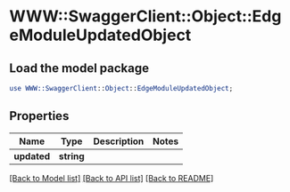 # WWW::SwaggerClient::Object::EdgeModuleUpdatedObject

## Load the model package
```perl
use WWW::SwaggerClient::Object::EdgeModuleUpdatedObject;
```

## Properties
Name | Type | Description | Notes
------------ | ------------- | ------------- | -------------
**updated** | **string** |  | 

[[Back to Model list]](../README.md#documentation-for-models) [[Back to API list]](../README.md#documentation-for-api-endpoints) [[Back to README]](../README.md)


